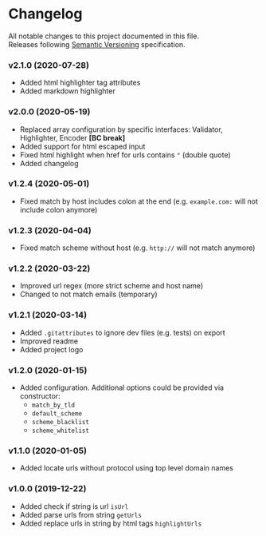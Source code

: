 # Changelog
All notable changes to this project documented in this file.  
Releases following [Semantic Versioning](https://semver.org/spec/v2.0.0.html) specification.  

### v2.1.0 (2020-07-28)
- Added html highlighter tag attributes
- Added markdown highlighter

### v2.0.0 (2020-05-19)
- Replaced array configuration by specific interfaces: Validator, Highlighter, Encoder **\[BC break\]**
- Added support for html escaped input
- Fixed html highlight when href for urls contains `"` (double quote)
- Added changelog

### v1.2.4 (2020-05-01)
- Fixed match by host includes colon at the end (e.g. `example.com:` will not include colon anymore)

### v1.2.3 (2020-04-04)
- Fixed match scheme without host (e.g. `http://` will not match anymore)

### v1.2.2 (2020-03-22)
- Improved url regex (more strict scheme and host name)
- Changed to not match emails (temporary)

### v1.2.1 (2020-03-14)
- Added `.gitattributes` to ignore dev files (e.g. tests) on export
- Improved readme
- Added project logo

### v1.2.0 (2020-01-15)
- Added configuration. Additional options could be provided via constructor:
  - `match_by_tld`
  - `default_scheme`
  - `scheme_blacklist`
  - `scheme_whitelist`

### v1.1.0 (2020-01-05)
- Added locate urls without protocol using top level domain names

### v1.0.0 (2019-12-22)
- Added check if string is url `isUrl`
- Added parse urls from string `getUrls`
- Added replace urls in string by html tags `highlightUrls`
